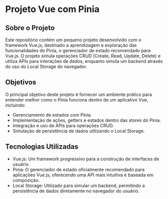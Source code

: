 # Projeto Vue com Pinia
## Sobre o Projeto
Este repositório contém um pequeno projeto desenvolvido com o framework Vue.js, destinado a aprendizagem e exploração das funcionalidades do Pinia, o gerenciador de estado recomendado para Vue.js. O projeto simula operações CRUD (Create, Read, Update, Delete) e utiliza APIs para interações de dados, enquanto simula um backend através do uso do Local Storage do navegador.

## Objetivos

O principal objetivo deste projeto é fornecer um ambiente prático para entender melhor como o Pinia funciona dentro de um aplicativo Vue, incluindo:

* Gerenciamento de estados com Pinia.
* Implementação de ações, getters e estados dentro das stores do Pinia.
* Integração e uso de APIs para operações CRUD.
* Simulação de persistência de dados utilizando o Local Storage.
  
## Tecnologias Utilizadas

* Vue.js: Um framework progressivo para a construção de interfaces de usuário.
* Pinia: O gerenciador de estado oficialmente recomendado para aplicações Vue.js, oferecendo uma API mais intuitiva e baseada em composição.
* Local Storage: Utilizado para simular um backend, permitindo a persistência de dados diretamente no navegador do usuário.
